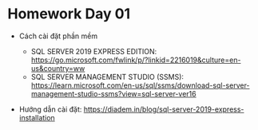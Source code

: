 # Homework Day 01

- Cách cài đặt phần mềm
  - SQL SERVER 2019 EXPRESS EDITION: https://go.microsoft.com/fwlink/p/?linkid=2216019&culture=en-us&country=ww
  - SQL SERVER MANAGEMENT STUDIO (SSMS): https://learn.microsoft.com/en-us/sql/ssms/download-sql-server-management-studio-ssms?view=sql-server-ver16

- Hướng dẫn cài đặt: https://diadem.in/blog/sql-server-2019-express-installation
